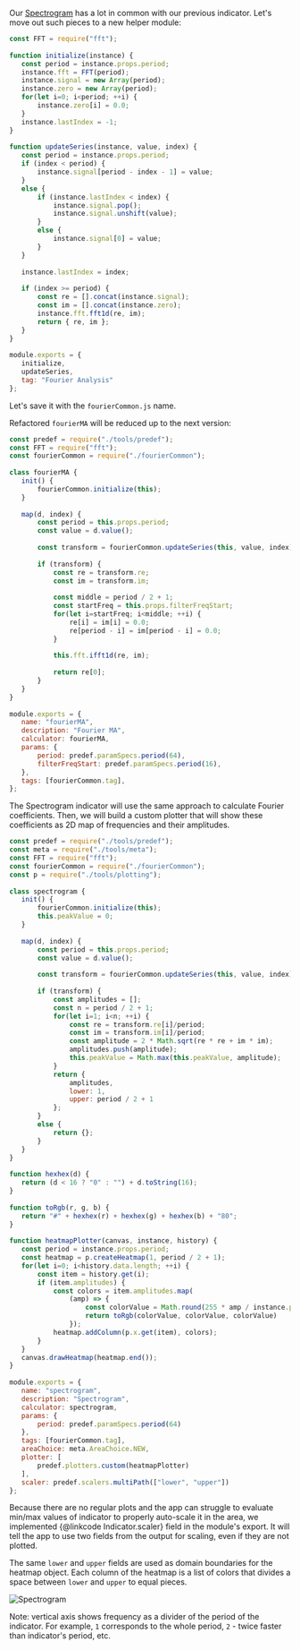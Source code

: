 Our [Spectrogram](https://en.wikipedia.org/wiki/Spectrogram) has a lot in common with our previous indicator. Let's move out such pieces to a new helper module:
 
```javascript
const FFT = require("fft");
 
function initialize(instance) {
   const period = instance.props.period;
   instance.fft = FFT(period);
   instance.signal = new Array(period);
   instance.zero = new Array(period);
   for(let i=0; i<period; ++i) {
       instance.zero[i] = 0.0;
   }
   instance.lastIndex = -1;
}
 
function updateSeries(instance, value, index) {
   const period = instance.props.period;
   if (index < period) {
       instance.signal[period - index - 1] = value;
   }
   else {
       if (instance.lastIndex < index) {
           instance.signal.pop();
           instance.signal.unshift(value);
       }
       else {
           instance.signal[0] = value;
       }
   }
 
   instance.lastIndex = index;
 
   if (index >= period) {
       const re = [].concat(instance.signal);
       const im = [].concat(instance.zero);
       instance.fft.fft1d(re, im);
       return { re, im };
   }
}
 
module.exports = {
   initialize,
   updateSeries,
   tag: "Fourier Analysis"
};
```
 
Let's save it with the `fourierCommon.js` name.
 
Refactored `fourierMA` will be reduced up to the next version:
 
```javascript
const predef = require("./tools/predef");
const FFT = require("fft");
const fourierCommon = require("./fourierCommon");
 
class fourierMA {
   init() {
       fourierCommon.initialize(this);
   }
 
   map(d, index) {
       const period = this.props.period;
       const value = d.value();
 
       const transform = fourierCommon.updateSeries(this, value, index);
 
       if (transform) {
           const re = transform.re;
           const im = transform.im;
 
           const middle = period / 2 + 1;
           const startFreq = this.props.filterFreqStart;
           for(let i=startFreq; i<middle; ++i) {
               re[i] = im[i] = 0.0;
               re[period - i] = im[period - i] = 0.0;
           }
 
           this.fft.ifft1d(re, im);
 
           return re[0];
       }
   }
}
 
module.exports = {
   name: "fourierMA",
   description: "Fourier MA",
   calculator: fourierMA,
   params: {
       period: predef.paramSpecs.period(64),
       filterFreqStart: predef.paramSpecs.period(16),
   },
   tags: [fourierCommon.tag],
};
```
 
The Spectrogram indicator will use the same approach to calculate Fourier coefficients.
Then, we will build a custom plotter that will show these coefficients as 2D map of frequencies and their amplitudes.
 
```javascript
const predef = require("./tools/predef");
const meta = require("./tools/meta");
const FFT = require("fft");
const fourierCommon = require("./fourierCommon");
const p = require("./tools/plotting");
 
class spectrogram {
   init() {
       fourierCommon.initialize(this);
       this.peakValue = 0;
   }
 
   map(d, index) {
       const period = this.props.period;
       const value = d.value();
 
       const transform = fourierCommon.updateSeries(this, value, index);
 
       if (transform) {
           const amplitudes = [];
           const n = period / 2 + 1;
           for(let i=1; i<n; ++i) {
               const re = transform.re[i]/period;
               const im = transform.im[i]/period;
               const amplitude = 2 * Math.sqrt(re * re + im * im);
               amplitudes.push(amplitude);
               this.peakValue = Math.max(this.peakValue, amplitude);
           }
           return {
               amplitudes,
               lower: 1,
               upper: period / 2 + 1
           };
       }
       else {
           return {};
       }
   }
}
 
function hexhex(d) {
   return (d < 16 ? "0" : "") + d.toString(16);
}
 
function toRgb(r, g, b) {
   return "#" + hexhex(r) + hexhex(g) + hexhex(b) + "80";
}
 
function heatmapPlotter(canvas, instance, history) {
   const period = instance.props.period;
   const heatmap = p.createHeatmap(1, period / 2 + 1);
   for(let i=0; i<history.data.length; ++i) {
       const item = history.get(i);
       if (item.amplitudes) {
           const colors = item.amplitudes.map(
               (amp) => {
                   const colorValue = Math.round(255 * amp / instance.peakValue);
                   return toRgb(colorValue, colorValue, colorValue)
               });
           heatmap.addColumn(p.x.get(item), colors);
       }
   }
   canvas.drawHeatmap(heatmap.end());
}
 
module.exports = {
   name: "spectrogram",
   description: "Spectrogram",
   calculator: spectrogram,
   params: {
       period: predef.paramSpecs.period(64)
   },
   tags: [fourierCommon.tag],
   areaChoice: meta.AreaChoice.NEW,
   plotter: [
       predef.plotters.custom(heatmapPlotter)
   ],
   scaler: predef.scalers.multiPath(["lower", "upper"])
};
```
 
Because there are no regular plots and the app can struggle to evaluate min/max values of indicator to properly auto-scale it in the area, we implemented {@linkcode Indicator.scaler} field in the module's export. It will tell the app to use two fields from the output for scaling, even if they are not plotted.
 
The same `lower` and `upper` fields are used as domain boundaries for the heatmap object. Each column of the heatmap is a list of colors that divides a space between `lower` and `upper` to equal pieces.
 
 ![Spectrogram](https://i.ibb.co/LQprD5P/spectrogram.png)
 
Note: vertical axis shows frequency as a divider of the period of the indicator. For example, `1` corresponds to the whole period, `2` - twice faster than indicator's period, etc.

